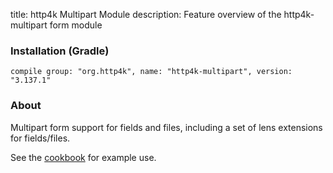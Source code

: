 title: http4k Multipart Module
description: Feature overview of the http4k-multipart form module

### Installation (Gradle)
```compile group: "org.http4k", name: "http4k-multipart", version: "3.137.1"```

### About

Multipart form support for fields and files, including a set of lens extensions for fields/files.

See the [cookbook](/cookbook/multipart_forms/) for example use.
